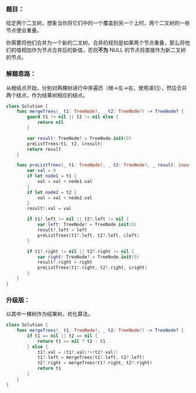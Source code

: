 ### 题目：

给定两个二叉树，想象当你将它们中的一个覆盖到另一个上时，两个二叉树的一些节点便会重叠。

你需要将他们合并为一个新的二叉树。合并的规则是如果两个节点重叠，那么将他们的值相加作为节点合并后的新值，否则**不为** NULL 的节点将直接作为新二叉树的节点。

### 解题思路：

从根结点开始，分别对两棵树进行中序遍历（根->左->右，使用递归），然后合并两个结点，作为结果树相应的结点。

```swift
class Solution {
    func mergeTrees(_ t1: TreeNode?, _ t2: TreeNode?) -> TreeNode? {
        guard t1 != nil || t2 != nil else {
            return nil
        }

        var result: TreeNode? = TreeNode.init(0)
        preListTrees(t1, t2, &result)
        return result
    }

    func preListTrees(_ t1: TreeNode?, _ t2: TreeNode?, _ result: inout TreeNode?) {
        var val = 0
        if let node1 = t1 {
            val = val + node1.val
        }
        if let node2 = t2 {
            val = val + node2.val
        }
        result?.val = val

        if t1?.left != nil || t2?.left != nil {
            var left: TreeNode? = TreeNode.init(0)
            result?.left = left
            preListTrees(t1?.left, t2?.left, &left)
        }

        if t1?.right != nil || t2?.right != nil {
            var right: TreeNode? = TreeNode.init(0)
            result?.right = right
            preListTrees(t1?.right, t2?.right, &right)
        }
    }
}
```

### 升级版：

以其中一棵树作为结果树，优化算法。

```swift
class Solution {
    func mergeTrees(_ t1: TreeNode?, _ t2: TreeNode?) -> TreeNode? {
        if t1 == nil || t2 == nil {
            return t1 == nil ? t2 : t1
        } else {
            t1?.val = (t1?.val)!+(t2?.val)!
            t1?.left = mergeTrees(t1?.left, t2?.left)
            t2?.right = mergeTrees(t1?.right, t2?.right)
            return t1
        }
    }
}
```
